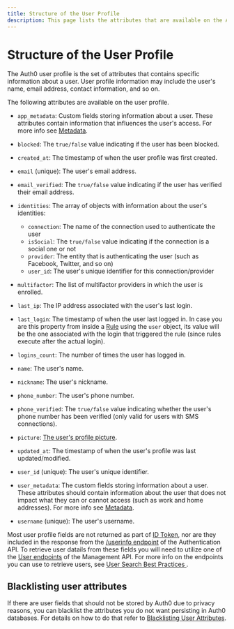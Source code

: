 ```yaml
---
title: Structure of the User Profile
description: This page lists the attributes that are available on the Auth0 user profile
---
```


# Structure of the User Profile

The Auth0 user profile is the set of attributes that contains specific information about a user. User profile information may include the user's name, email address, contact information, and so on.

The following attributes are available on the user profile.

* `app_metadata`: Custom fields storing information about a user. These attributes contain information that influences the user's access. For more info see [Metadata](/metadata).

* `blocked`: The `true/false` value indicating if the user has been blocked.

* `created_at`: The timestamp of when the user profile was first created.

* `email` (unique): The user's email address.

* `email_verified`: The `true/false` value indicating if the user has verified their email address.

* `identities`: The array of objects with information about the user's identities:

    * `connection`: The name of the connection used to authenticate the user
    * `isSocial`: The `true/false` value indicating if the connection is a social one or not
    * `provider`: The entity that is authenticating the user (such as Facebook, Twitter, and so on)
    * `user_id`: The user's unique identifier for this connection/provider


* `multifactor`: The list of multifactor providers in which the user is enrolled.

* `last_ip`: The IP address associated with the user's last login.

* `last_login`: The timestamp of when the user last logged in. In case you are this property from inside a [Rule](/rules) using the `user` object, its value will be the one associated with the login that triggered the rule (since rules execute after the actual login).

* `logins_count`: The number of times the user has logged in.

* `name`: The user's name.

* `nickname`: The user's nickname.

* `phone_number`: The user's phone number.

* `phone_verified`: The `true/false` value indicating whether the user's phone number has been verified (only valid for users with SMS connections).

* `picture`: [The user's profile picture](/user-profile/user-picture).

* `updated_at`: The timestamp of when the user's profile was last updated/modified.

* `user_id` (unique): The user's unique identifier.

* `user_metadata`: The custom fields storing information about a user. These attributes should contain information about the user that does not impact what they can or cannot access (such as work and home addresses). For more info see [Metadata](/metadata).

* `username` (unique): The user's username.

Most user profile fields are not returned as part of [ID Token](/tokens/id-token), nor are they included in the response from the [/userinfo endpoint](/api/authentication#get-user-info) of the Authentication API. To retrieve user datails from these fields you will need to utilize one of the [User endpoints](/api/management/v2#!/Users/get_users) of the Management API. For more info on the endpoints you can use to retrieve users, see [User Search Best Practices
](/users/search/best-practices).

## Blacklisting user attributes

If there are user fields that should not be stored by Auth0 due to privacy reasons, you can blacklist the attributes you do not want persisting in Auth0 databases. For details on how to do that refer to [Blacklisting User Attributes](/tutorials/blacklisting-attributes).
